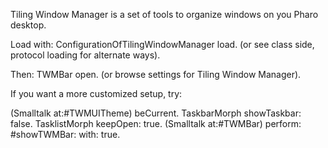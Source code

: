 Tiling Window Manager is a set of tools to organize windows on you Pharo desktop.

Load with: 
  ConfigurationOfTilingWindowManager load.
(or see class side, protocol loading for alternate ways).

Then:
  TWMBar open.
(or browse settings for Tiling Window Manager).


If you want a more customized setup, try:

(Smalltalk at:#TWMUITheme) beCurrent. 
TaskbarMorph  showTaskbar: false.
TasklistMorph keepOpen: true.
(Smalltalk at:#TWMBar) perform: #showTWMBar: with: true.